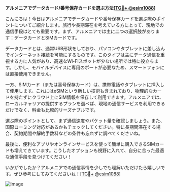 **アルメニアでデータカード/番号保存カードを選ぶ方法[[TG💪+ @esim1088](https://t.me/s/esim1088)]**

こんにちは！今日はアルメニアでデータカードや番号保存カードを選ぶ際のポイントについてご紹介します。旅行や長期滞在を考えている方にとって、現地での通信手段はとても重要です。まず、アルメニアでは主に二つの選択肢があります：データカードとSIMカードです。

データカードとは、通常USB形状をしており、パソコンやタブレットに差し込んでインターネット接続を可能にするものです。このタイプは主にデータ通信を重視する方に人気があり、高速なWi-Fiスポットが少ない場所では特に役立ちます。しかし、モバイルデバイスに専用のポートが必要なため、スマートフォンには直接使用できません。

一方、SIMカード（または番号保存カード）は、携帯電話やタブレットに挿入して使用します。これにはeSIMという新しい技術も含まれており、物理的なカードを持たずにクラウド上にSIM情報を保存して利用できます。アルメニアでは、ローカルキャリアの提供するプランを選べば、現地の通信サービスを利用できるだけでなく、料金も比較的リーズナブルです。

選ぶ際のポイントとして、まず通信速度やパケット量を確認しましょう。また、国際ローミング対応があるかもチェックしてください。特に長期間滞在する場合、契約期間や解約手数料などの条件も忘れずに調べてくださいね。

最後に、便利なアプリやオンラインサービスを使って簡単に購入できるSIMカードも増えてきています。こうしたオプションも視野に入れて、自分に合った最適な通信手段を見つけてください！

いかがでしたか？アルメニアでの通信事情を少しでも理解いただけたら嬉しいです。ぜひ参考にしてみてくださいね！[[TG💪+ @esim1088](https://t.me/s/esim1088)]

![Image](https://i.postimg.cc/Y0z9fWf4/image.png)